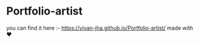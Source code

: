 # Portfolio-artist
you can find it here :- https://vivan-jha.github.io/Portfolio-artist/
made with :heart:
